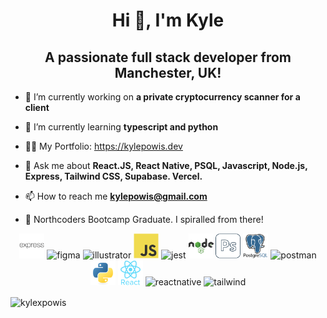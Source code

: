 <h1 align="center">Hi 👋, I'm Kyle</h1>
<h2 align="center">A passionate full stack developer from Manchester, UK!</h2>

- 🔭 I’m currently working on **a private cryptocurrency scanner for a client**

- 🌱 I’m currently learning **typescript and python**

- 👨‍💻 My Portfolio: https://kylepowis.dev

- 💬 Ask me about **React.JS, React Native, PSQL, Javascript, Node.js, Express, Tailwind CSS, Supabase. Vercel.**

- 📫 How to reach me **kylepowis@gmail.com**

- 📄 Northcoders Bootcamp Graduate. I spiralled from there!

<p align="center"><img src="https://raw.githubusercontent.com/devicons/devicon/master/icons/express/express-original-wordmark.svg" alt="express" width="40" height="40"/> 
<img src="https://www.vectorlogo.zone/logos/figma/figma-icon.svg" alt="figma" width="40" height="40"/>
  <img src="https://www.vectorlogo.zone/logos/adobe_illustrator/adobe_illustrator-icon.svg" alt="illustrator" width="40" height="40"/>
  <img src="https://raw.githubusercontent.com/devicons/devicon/master/icons/javascript/javascript-original.svg" alt="javascript" width="40" height="40"/> 
  <img src="https://www.vectorlogo.zone/logos/jestjsio/jestjsio-icon.svg" alt="jest" width="40" height="40"/> 
  <img src="https://raw.githubusercontent.com/devicons/devicon/master/icons/nodejs/nodejs-original-wordmark.svg" alt="nodejs" width="40" height="40"/> 
  <img src="https://raw.githubusercontent.com/devicons/devicon/master/icons/photoshop/photoshop-line.svg" alt="photoshop" width="40" height="40"/> 
  <img src="https://raw.githubusercontent.com/devicons/devicon/master/icons/postgresql/postgresql-original-wordmark.svg" alt="postgresql" width="40" height="40"/> 
  <img src="https://www.vectorlogo.zone/logos/getpostman/getpostman-icon.svg" alt="postman" width="40" height="40"/>
    <img src="https://raw.githubusercontent.com/devicons/devicon/master/icons/python/python-original.svg" alt="python" width="40" height="40"/> 
    <img src="https://raw.githubusercontent.com/devicons/devicon/master/icons/react/react-original-wordmark.svg" alt="react" width="40" height="40"/> 
    <img src="https://reactnative.dev/img/header_logo.svg" alt="reactnative" width="40" height="40"/> 
    <img src="https://www.vectorlogo.zone/logos/tailwindcss/tailwindcss-icon.svg" alt="tailwind" width="40" height="40"/> </p>

<img align="center" src="https://github-readme-stats.vercel.app/api/top-langs?username=kylexpowis&show_icons=true&theme=dark&locale=en&layout=compact" alt="kylexpowis" />
